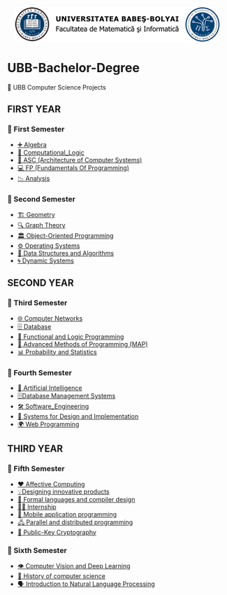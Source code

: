 <p align="center">
  <img src="assets/ubb_logo.png" alt="UBB Logo"/>
</p>

# UBB-Bachelor-Degree
🚀 UBB Computer Science Projects


## FIRST YEAR 
### 📂 First Semester
- [➕ Algebra](1st_Semester/Algebra)
- [🤔 Computational_Logic](1st_Semester/Computational_Logic)
- [🔧 ASC (Architecture of Computer Systems)](1st_Semester/ASC)
- [💻 FP (Fundamentals Of Programming)](1st_Semester/FP)
- [📉 Analysis](1st_Semester/Analysis)
   
### 📂 Second Semester
- [🏗 Geometry](2nd%20Semester/Geometry/)
- [🔍 Graph Theory](2nd%20Semester/Graph%20Theory/)
- [🏛 Object-Oriented Programming](2nd%20Semester/Object-Oriented%20Programming/)
- [⚙️ Operating Systems](2nd%20Semester/Operating%20Systems/)
- [🌲 Data Structures and Algorithms](2nd%20Semester/Data%20Structures%20and%20Algorithms/)
- [🌀 Dynamic Systems](2nd%20Semester/Dynamic%20Systems/)


## SECOND YEAR
### 📂 Third Semester 
- [🌐 Computer Networks](3rd%20Semester/Computer_Networks/)   
- [🗄️ Database](3rd%20Semester/DataBase/)
- [🧠 Functional and Logic Programming](3rd%20Semester/Functional%20And%20Logic%20Programming/)
- [🧩 Advanced Methods of Programming (MAP)](3rd%20Semester/MAP/)
- [📊 Probability and Statistics](3rd%20Semester/Probabilty%20and%20Statistics) 

### 📂 Fourth Semester 
- [🤖 Artificial Intelligence](4th%20Semester/Artificial_Intelligence/)  
- [🗄️Database Management Systems](4th%20Semester/Database_Management_Systems/)
- [🛠️ Software_Engineering](4th%20Semester/Software_Engineering/)
- [📐 Systems for Design and Implementation](4th%20Semester/Systems_for_Design_and_Implementation/)
- [🌍 Web Programming](4th%20Semester/Web_Programming) 

## THIRD YEAR
### 📂 Fifth Semester
- [❤️ Affective Computing](5th%20Semester/Affective%20computing/)
- [💡Designing innovative products](5th%20Semester/Designing%20innovative%20products/)
- [🧮 Formal languages and compiler design](5th%20Semester/Formal%20languages%20and%20compiler%20design/)
- [🧑‍💼 Internship](5th%20Semester/Internship/)
- [📱 Mobile application programming](5th%20Semester/Mobile%20application%20programming/)
- [🖧 Parallel and distributed programming](5th%20Semester/Parallel%20and%20distributed%20programming/)
- [🔐 Public-Key Cryptography](5th%20Semester/Public-key%20cryptography/)

### 📂 Sixth Semester
- [👁️ Computer Vision and Deep Learning](6th%20Semester/Computer%20Vision%20and%20Deep%20Learning/)
- [🧾 History of computer science](6th%20Semester/History%20of%20computer%20science/)
- [🗣️ Introduction to Natural Language Processing](6th%20Semester/Introduction%20to%20Natural%20Language%20Processing/)




